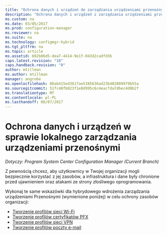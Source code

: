 ```yaml
---
title: "Ochrona danych i urządzeń do zarządzania urządzeniami przenośnymi lokalnej "
description: "Ochrona danych i urządzeń z zarządzania urządzeniami przenośnymi lokalnymi w programie Configuration Manager."
ms.custom: na
ms.date: 03/05/2017
ms.prod: configuration-manager
ms.reviewer: na
ms.suite: na
ms.technology: configmgr-hybrid
ms.tgt_pltfrm: na
ms.topic: article
ms.assetid: 692b86d5-dea7-4414-9e1f-043d2cadfd3b
caps.latest.revision: "18"
caps.handback.revision: "0"
author: mtillman
ms.author: mtillman
manager: angrobe
ms.openlocfilehash: 88ab415ed3617ae5385636ad23bd02809979b55a
ms.sourcegitcommit: 51fc48fb023f1e8d995c6c4eacfda7dbec4d0b2f
ms.translationtype: MT
ms.contentlocale: pl-PL
ms.lasthandoff: 08/07/2017
---
```

# <a name="protect-data-and-devices-in-on-premises-mobile-device-management"></a>Ochrona danych i urządzeń w sprawie lokalnego zarządzania urządzeniami przenośnymi

*Dotyczy: Program System Center Configuration Manager (Current Branch)*

Z pewnością chcesz, aby użytkownicy w Twojej organizacji mogli bezpiecznie korzystać z jej zasobów, a infrastruktura i dane były chronione przed ujawnieniem oraz atakami ze strony złośliwego oprogramowania.

Wykonaj te same wskazówki dla hybrydowego wdrożenia zarządzania urządzeniami Przenośnymi (wymienione poniżej) w celu ochrony zasobów organizacji:

- [Tworzenie profilów sieci Wi-Fi](create-wifi-profiles.md)
- [Tworzenie profilów certyfikatów PFX](create-pfx-certificate-profiles.md)
- [Tworzenie profilów sieci VPN](create-vpn-profiles.md)
- [Tworzenie profilów poczty e-mail](create-exchange-activesync-profiles.md)

